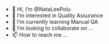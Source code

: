 - 👋 Hi, I’m @NataLeePolu
- 👀 I’m interested in Quality Assurance
- 🌱 I’m currently learning Manual QA
- 💞️ I’m looking to collaborate on ...
- 📫 How to reach me ...

<!---
NataLeePolu/NataLeePolu is a ✨ special ✨ repository because its `README.md` (this file) appears on your GitHub profile.
You can click the Preview link to take a look at your changes.
--->

